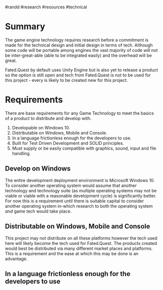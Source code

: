 #randd #research #resources #technical 

# Summary
The game engine technology requires research before a commitment is made for the technical design and initial design in terms of tech. Although some code will be portable among engines the vast majority of code will not be inter-great-able (able to be integrated easily) and the overhead will be great.

Fated.Quest by default uses Unity Engine but is also yet to release a product so the option is still open and tech from Fated.Quest is not to be used for this project - every is likely to be created new for this project.

# Requirements
There are base requirements for any Game Technology to meet the basics of a product to distribute and develop with.

1. Developable on Windows 10.
2. Distributable on Windows, Mobile and Console.
3. In a language frictionless enough for the developers to use.
4. Built for Test Driven Development and SOLID principles.
5. Must supply or be easily compatible with graphics, sound, input and file handling.

## Develop on Windows
The entire development deployment environment is Microsoft Windows 10. To consider another operating system would assume that another technology and technology suite (as multiple operating systems may not be viable or viable with a reasonable development cycle) is significantly better. For now this is a requirement until there is suitable capital to consider another operating system in-which research to both the operating system *and* game tech would take place.

## Distributable on Windows, Mobile and Console
This project may not distribute on all these platforms however the tech used here will likely become the tech used for Fated.Quest. The products created would best be distributed via many different market places and platforms. This is a requirement and the ease at which this may be done is an advantage.

## In a language frictionless enough for the developers to use

